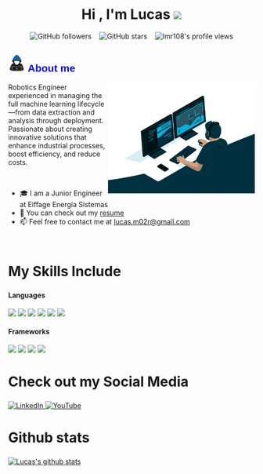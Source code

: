 <h1 align="center"><b>Hi , I'm Lucas </b><img src="https://media.giphy.com/media/hvRJCLFzcasrR4ia7z/giphy.gif" width="35"></h1>
<p align="center">
  <img alt="GitHub followers" src="https://img.shields.io/github/followers/lmr108?style=social" />
  &nbsp;&nbsp;
  <img alt="GitHub stars"    src="https://img.shields.io/github/stars/lmr108?style=social" />
  &nbsp;&nbsp;
  <img src="https://komarev.com/ghpvc/?username=lmr108&label=Profile%20views&color=blue&style=plastic" alt="lmr108's     profile views" /> 
</p>

<h2>
  <img src="assets/about_me.gif" width="35px" alt="About me" />
  <span style="font-family: Calibri, sans-serif; color: blue; font-weight: bold;">About me</span>
</h2>

<img align="right" width=300px alt="Unicorn" src="assets/Coding Work From Home GIF by Domme Space.gif" />

Robotics Engineer experienced in managing the full machine learning lifecycle—from data extraction and analysis through deployment. Passionate about creating innovative solutions that enhance industrial processes, boost efficiency, and reduce costs.

<br>

- 🎓 I am a Junior Engineer at Eiffage Energía Sistemas
- 📑 You can check out my [resume](assets/CV_lmr_ing.pdf)
- 📫 Feel free to contact me at lucas.m02r@gmail.com
<br>

<h2 style="font-size: 28px;">My Skills Include</h2>
<h4> Languages </h4>
<span> 
  <img src="https://img.shields.io/badge/python-3670A0?style=for-the-badge&logo=python&logoColor=ffdd54" />
  <img src="https://img.shields.io/badge/c-%2300599C.svg?style=for-the-badge&logo=c&logoColor=white">
  <img src="https://img.shields.io/badge/c++-%2300599C.svg?style=for-the-badge&logo=c%2B%2B&logoColor=white">
  <img src="https://img.shields.io/badge/MATLAB-%23007ACC.svg?style=for-the-badge&logo=matlab&logoColor=white">
  <img src="https://img.shields.io/badge/PowerShell-%235391FE.svg?style=for-the-badge&logo=powershell&logoColor=white">
  <img src="https://img.shields.io/badge/-Arduino-00979D?style=for-the-badge&logo=Arduino&logoColor=white">
</span>
<h4> Frameworks </h4>
<span>
  <img src="https://img.shields.io/badge/Keras-%23D00000.svg?style=for-the-badge&logo=Keras&logoColor=white">
  <img src="https://img.shields.io/badge/PyTorch-%23EE4C2C.svg?style=for-the-badge&logo=PyTorch&logoColor=white">
  <img src="https://img.shields.io/badge/TensorFlow-%23FF6F00.svg?style=for-the-badge&logo=TensorFlow&logoColor=white">
  <img src="https://img.shields.io/badge/scikit--learn-%23F7931E.svg?style=for-the-badge&logo=scikit-learn&logoColor=white">

</span>

<h2 style="font-size: 28px;">Check out my Social Media</h2>
<span>
  <a href="https://www.linkedin.com/in/lucas-martínez-rodríguez" target="_blank" rel="noopener noreferrer">
    <img src="https://img.shields.io/badge/linkedin-%230077B5.svg?style=for-the-badge&logo=linkedin&logoColor=white" alt="LinkedIn">
  </a>
  
  <a href="https://www.youtube.com/channel/UCQQVOaLWhJ-ak7mrhKt4f8A">
    <img src="https://img.shields.io/badge/YouTube-%23FF0000.svg?style=for-the-badge&logo=YouTube&logoColor=white" alt="YouTube">
  </a>
</span>

<h2 style="font-size: 28px;">Github stats</h2>

[![Lucas's github stats](https://github-readme-stats.vercel.app/api?username=lmr108&show_icons=true&title_color=fff&icon_color=79ff97&text_color=9f9f9f&bg_color=151515)](https://github.com/lmr108/github-readme-stats)


